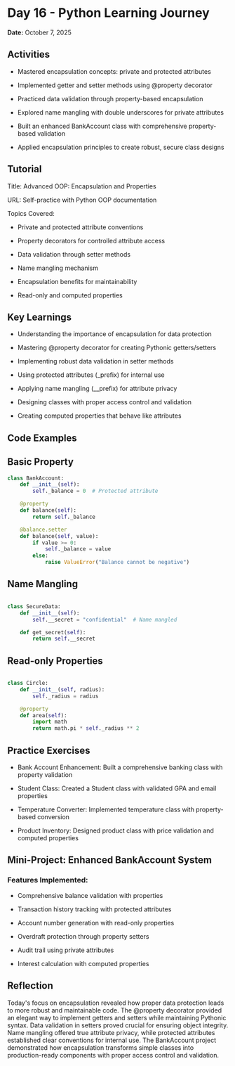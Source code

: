 # Day 16 - Python Learning Journey

**Date:** October 7, 2025

## Activities

- Mastered encapsulation concepts: private and protected attributes

- Implemented getter and setter methods using @property decorator

- Practiced data validation through property-based encapsulation

- Explored name mangling with double underscores for private attributes

- Built an enhanced BankAccount class with comprehensive property-based validation

- Applied encapsulation principles to create robust, secure class designs

## Tutorial

Title: Advanced OOP: Encapsulation and Properties

URL: Self-practice with Python OOP documentation

Topics Covered:

- Private and protected attribute conventions

- Property decorators for controlled attribute access

- Data validation through setter methods

- Name mangling mechanism

- Encapsulation benefits for maintainability

- Read-only and computed properties

## Key Learnings

- Understanding the importance of encapsulation for data protection

- Mastering @property decorator for creating Pythonic getters/setters

- Implementing robust data validation in setter methods

- Using protected attributes (\_prefix) for internal use

- Applying name mangling (\_\_prefix) for attribute privacy

- Designing classes with proper access control and validation

- Creating computed properties that behave like attributes

## Code Examples

## Basic Property

```python
class BankAccount:
    def __init__(self):
        self._balance = 0  # Protected attribute

    @property
    def balance(self):
        return self._balance

    @balance.setter
    def balance(self, value):
        if value >= 0:
            self._balance = value
        else:
            raise ValueError("Balance cannot be negative")
```

## Name Mangling

```python

class SecureData:
    def __init__(self):
        self.__secret = "confidential"  # Name mangled

    def get_secret(self):
        return self.__secret
```

## Read-only Properties

```python

class Circle:
    def __init__(self, radius):
        self._radius = radius

    @property
    def area(self):
        import math
        return math.pi * self._radius ** 2
```

## Practice Exercises

- Bank Account Enhancement: Built a comprehensive banking class with property validation

- Student Class: Created a Student class with validated GPA and email properties

- Temperature Converter: Implemented temperature class with property-based conversion

- Product Inventory: Designed product class with price validation and computed properties

## Mini-Project: Enhanced BankAccount System

### Features Implemented:

- Comprehensive balance validation with properties

- Transaction history tracking with protected attributes

- Account number generation with read-only properties

- Overdraft protection through property setters

- Audit trail using private attributes

- Interest calculation with computed properties

## Reflection

Today's focus on encapsulation revealed how proper data protection leads to more robust and maintainable code. The @property decorator provided an elegant way to implement getters and setters while maintaining Pythonic syntax. Data validation in setters proved crucial for ensuring object integrity. Name mangling offered true attribute privacy, while protected attributes established clear conventions for internal use. The BankAccount project demonstrated how encapsulation transforms simple classes into production-ready components with proper access control and validation.
